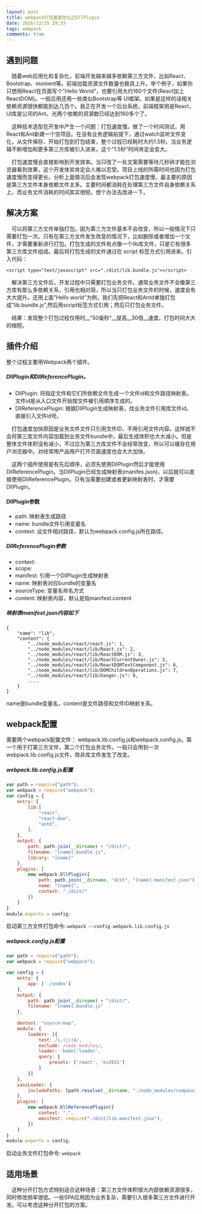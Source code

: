 ```yaml
---
layout: post
title: webpack打包速度优化之DllPlugin
date: 2016/12/25 19:33
tags: webpack 
comments: true
---
```

## 遇到问题

　随着web应用化和复杂化，前端开发越来越多依赖第三方文件，比如React、Bootstrap、moment等。前端加载资源文件数量也极具上升。举个例子，如果你只想用React在页面写个"Hello World"，也要引用大约160个文件(React加上ReactDOM)。一般应用还用一些类似Bootstrap等 UI框架。如果是这样的话相关依赖资源很快都能到达几百个。我正在开发一个后台系统，前端框架用是React，UI库是公司的Ant。光两个依赖的资源数已经达到160多个了。

　这种技术选型在开发中产生一个问题：打包速度慢。做了一个时间测试，用React和Ant新建一个空项目。在没有业务逻辑前提下，通过watch监听文件变化，从文件保存、开始打包到打包结束，整个过程已经耗时大约1.5秒。当业务逻辑不断增加和更多第三方库被引入进来，这个“1.5秒”时间肯定会变大。

　打包速度慢会直接影响到开发效率。当只改了一处文案需要等待几秒钟才能在浏览器看到效果，这个开发体验肯定会人难以忍受。项目上线的所需时间也因为打包速度慢而变得更长。分析上面情况后会发现webpack打包速度慢，最主要的原因是第三方文件本身依赖文件太多。主要时间都消耗在处理第三方文件自身依赖关系上，而业务文件消耗的时间其实很短。想个办法去改进一下。

## 解决方案

　可以将第三方文件单独打包。因为第三方文件基本不会改变，所以一般情况下只需要打包一次。只有在第三方文件发生改变的情况下，比如删除或者增加一个文件，才需要重新进行打包。打包生成的文件有点像一个lib库文件，只是它有很多第三方库文件组成。最后将打包生成的文件通过在 script 标签方式引用进来。引入代码：
```
<script type="text/javascript" src="./dist/lib.bundle.js"></script>
```
　解决第三方文件后，开发过程中只需要打包业务文件。通常业务文件不会像第三方库有那么多依赖关系，引用也相对简，所以当只打包业务文件的时候，速度会有大大提升。还用上面”Hello world"为例，我们先把React和Antd单独打包成"lib.bundle.js",然后用script标签方式引用；然后只打包业务文件。

　结果：发现整个打包过程仅用时__”50毫秒“__提高__30倍__速度。打包时间大大的缩短。

## 插件介绍
整个过程主要用Webpack两个插件。

##### DllPlugin和DllReferencePlugin。
* DllPlugin: 将指定文件和它们所依赖文件生成一个文件id和文件路径映射表。文件id是从入口文件开始按文件被引用顺序生成的。
* DllReferencePlugin: 根据DllPlugin生成映射表，找业务文件引用库文件id。直接引入文件id号。


　打包速度加快原因是业务文件文件只引用文件ID，不用引用文件内容。这样就不会将第三库文件内容加载到业务文件bundle中，最后生成体积也大大减小。但是整体文件体积没有减小，不过应为第三方库文件不会经常改变，所以可以缓存在用户浏览器中。对经常用产品用户打开页面速度也会大大加快。

　这两个插件使用是有先后顺序，必须先使用DllPlugin然后才能使用DllReferencePlugin。当DllPlugin已经生成映射表(manifes.json)，以后就可以直接使用DllReferencePlugin。只有当需要创建或者更新映射表时，才需要DllPlugin。

#### DllPlugin参数
* path: 映射表生成路径
* name: bundle文件引用变量名
* context: 设文件相对路径，默认为webpack.config.js所在路径。

##### DllReferencePlugin参数
* context:
* scope: 
* manifest: 引用一个DllPlugin生成映射表
* name: 映射表对应bundle的变量名
* sourceType: 变量名命名方式 
* content: 映射表内容，默认是指manifest.content

##### 映射表manifest.json内容如下
```
{
	"name": "lib",
	"content": {
	    "../node_modules/react/react.js": 1,
	    "../node_modules/react/lib/React.js": 2,
	    "../node_modules/react/lib/ReactDOM.js": 3,
	    "../node_modules/react/lib/ReactCurrentOwner.js": 5,
	    "../node_modules/react/lib/ReactDOMTextComponent.js": 6,
	    "../node_modules/react/lib/DOMChildrenOperations.js": 7,
	    "../node_modules/react/lib/Danger.js": 8,
	    ....
	}
}

```
name是bundle变量名，content是文件路径和文件ID映射关系。

## webpack配置
需要两个webpack配置文件： webpack.lib.config.js和webpack.config.js。第一个用于打第三方文件，第二个打包业务文件。一般只会用到一次webpack.lib.config.js文件，除非库文件发生了改变。

##### webpack.lib.config.js配置
```js
var path = require("path");
var webpack = require("webpack");
var config = {
    entry: {
        lib:[            
            "react", 
            "react-dom",             
            "antd",             
        ],
    },
    output: {
        path: path.join(__dirname) + "/dist/",        
        filename: "[name].bundle.js",
        library: "[name]"
    },
    plugins: [    
        new webpack.DllPlugin({
            path: path.join(__dirname, "dist", "[name].manifest.json"),
            name: "[name]",
            context: "./dist/"
        })
    ]
}
module.exports = config;
```
启动第三方文件打包命令:  ```webpack --config webpack.lib.config.js```

##### webpack.config.js配置
```js
var path = require("path");
var webpack = require("webpack");

var config = {
    entry: {        
        app: ['./index']
    },
    output: {
        path: path.join(__dirname) + "/dist/",
        filename: "[name].bundle.js"
    },
  
    devtool: "source-map",
    module: {
        loaders: [{
            test: /\.(js)$/,
            exclude: /node_modules/,
            loader: 'babel-loader',
            query: {
                presets: ['react', 'es2015']             
            }
        }]
    },
    sassLoader: {
        includePaths: [path.resolve(__dirname, "./node_modules/compass-mixins/lib")]
    },
    plugins: [
        new webpack.DllReferencePlugin({
            context: ".",
            manifest: require("./dist/lib.manifest.json"),          
        })
    ]
}
module.exports = config;
```
启动业务文件打包命令: ```webpack```

## 适用场景
　这种分开打包方式特别适合这种场景：第三方文件体积很大内部依赖资源很多，同时修改频率很低。一些SPA应用因为业务复杂，需要引入很多第三方文件进行开发。可以考虑这种分开打包的方案。












